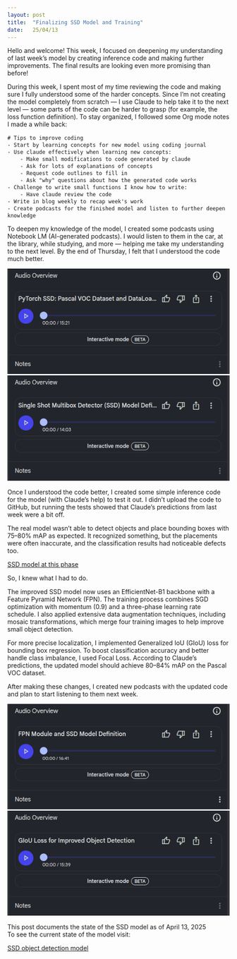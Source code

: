 ```yaml
---
layout: post
title:  "Finalizing SSD Model and Training"
date:   25/04/13
---
```


<p class="intro"><span class="dropcap">H</span>ello and welcome! This week, I focused on deepening my understanding of last week’s model by creating inference code and making further improvements. The final results are looking even more promising than before!</p>

During this week, I spent most of my time reviewing the code and making sure I fully understood some of the harder concepts. Since I’m not creating the model completely from scratch — I use Claude to help take it to the next level — some parts of the code can be harder to grasp (for example, the loss function definition).
To stay organized, I followed some Org mode notes I made a while back:

```
# Tips to improve coding
- Start by learning concepts for new model using coding journal
- Use claude effectively when learning new concepts:
    - Make small modifications to code generated by claude
    - Ask for lots of explanations of concepts
    - Request code outlines to fill in 
    - Ask "why" questions about how the generated code works
- Challenge to write small functions I know how to write:
    - Have claude review the code
- Write in blog weekly to recap week's work
- Create podcasts for the finished model and listen to further deepen knowledge
```

To deepen my knowledge of the model, I created some podcasts using Notebook LM (AI-generated podcasts). I would listen to them in the car, at the library, while studying, and more — helping me take my understanding to the next level. By the end of Thursday, I felt that I understood the code much better.

<img src="/assets/img/ssd/SSD-notebook-lm-loading-data.jpg" alt=""><br>
<img src="/assets/img/ssd/SSD-notebook-lm-ssd-architecture.jpg" alt=""><br>

Once I understood the code better, I created some simple inference code for the model (with Claude’s help) to test it out. I didn’t upload the code to GitHub, but running the tests showed that Claude’s predictions from last week were a bit off.

The real model wasn’t able to detect objects and place bounding boxes with 75–80% mAP as expected. It recognized something, but the placements were often inaccurate, and the classification results had noticeable defects too.

<a href="https://github.com/adrirubio/ml-rover/tree/dbe25b3a8f17d60ce391c47c27b042cb7aa144e1">SSD model at this phase</a>

So, I knew what I had to do.

The improved SSD model now uses an EfficientNet-B1 backbone with a Feature Pyramid Network (FPN). The training process combines SGD optimization with momentum (0.9) and a three-phase learning rate schedule. I also applied extensive data augmentation techniques, including mosaic transformations, which merge four training images to help improve small object detection.

For more precise localization, I implemented Generalized IoU (GIoU) loss for bounding box regression. To boost classification accuracy and better handle class imbalance, I used Focal Loss. According to Claude’s predictions, the updated model should achieve 80–84% mAP on the Pascal VOC dataset.

After making these changes, I created new podcasts with the updated code and plan to start listening to them next week.

<img src="/assets/img/ssd/SSD-notebook-lm-ssd-architecture2.jpg" alt=""><br>
<img src="/assets/img/ssd/SSD-notebook-lm-ssd-loss.jpg" alt=""><br>

This post documents the state of the SSD model as of April 13, 2025<br>
To see the current state of the model visit:

<a href="https://github.com/adrirubio/ml-rover/blob/main/ssd/ssd-object-detection.py">SSD object detection model</a>